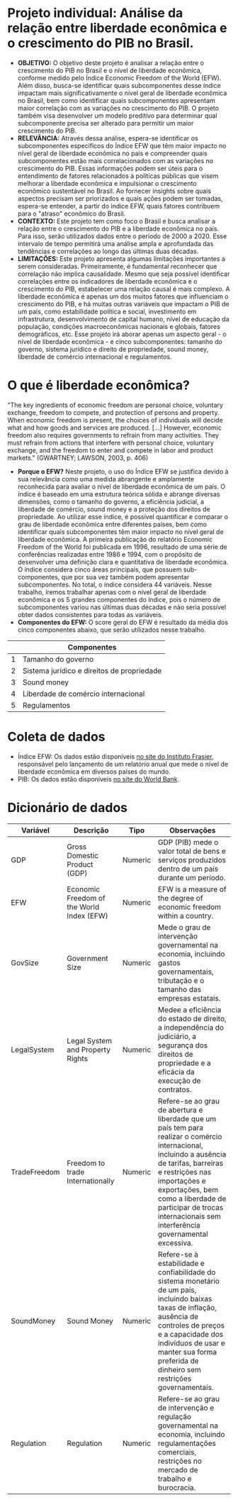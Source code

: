 # Projeto individual: Análise da relação entre liberdade econômica e o crescimento do PIB no Brasil.
- **OBJETIVO:** O objetivo deste projeto é analisar a relação entre o crescimento do PIB no Brasil e o nível de liberdade econômica, conforme medido pelo Índice Economic Freedom of the World (EFW). Além disso, busca-se identificar quais subcomponentes desse índice impactam mais significativamente o nível geral de liberdade econômica no Brasil, bem como identificar quais subcomponentes apresentam maior correlação com as variações no crescimento do PIB. O projeto também visa desenvolver um modelo preditivo para determinar qual subcomponente precisa ser alterado para permitir um maior crescimento do PIB. 
- **RELEVÂNCIA:** Através dessa análise, espera-se identificar os subcomponentes específicos do Índice EFW que têm maior impacto no nível geral de liberdade econômica no país e compreender quais subcomponentes estão mais correlacionados com as variações no crescimento do PIB. Essas informações podem ser úteis para o entendimento de fatores relacionados à políticas públicas que visem melhorar a liberdade econômica e impulsionar o crescimento econômico sustentável no Brasil. Ao fornecer insights sobre quais aspectos precisam ser priorizados e quais ações podem ser tomadas, espera-se entender, a partir do índice EFW, quais fatores contribuem para o "atraso" econômico do Brasil.
- **CONTEXTO:** Este projeto tem como foco o Brasil e busca analisar a relação entre o crescimento do PIB e a liberdade econômica no país. Para isso, serão utilizados dados entre o período de 2000 a 2020. Esse intervalo de tempo permitirá uma análise ampla e aprofundada das tendências e correlações ao longo das últimas duas décadas. 
- **LIMITAÇÕES:** Este projeto apresenta algumas limitações importantes a serem consideradas. Primeiramente, é fundamental reconhecer que correlação não implica causalidade. Mesmo que seja possível identificar correlações entre os indicadores de liberdade econômica e o crescimento do PIB, estabelecer uma relação causal é mais complexo. A liberdade econômica é apenas um dos muitos fatores que influenciam o crescimento do PIB, e há muitas outras variáveis que impactam o PIB de um país, como estabilidade política e social, investimento em infrastrutura, desenvolvimento de capital humano, nível de educação da população, condições macroeconômicas nacionais e globais, fatores demográficos, etc. Esse projeto irá aborar apenas um aspecto geral - o nível de liberdade econômica - e cinco subcomponentes: tamanho do governo, sistema jurídico e direito de propriedade, sound money, liberdade de comércio internacional e regulamentos.


# O que é liberdade econômica?
"The key ingredients of economic freedom are personal choice, voluntary exchange, freedom to compete, and protection of persons and property. When economic freedom is present, the choices of individuals will decide what and how goods and services are produced. [...] However, economic freedom also requires governments to refrain from many activities. They must refrain from actions that interfere with personal choice, voluntary exchange, and the freedom to enter and compete in labor and product markets." (GWARTNEY; LAWSON, 2003, p. 406)

- **Porque o EFW?** Neste projeto, o uso do Índice EFW se justifica devido à sua relevância como uma medida abrangente e amplamente reconhecida para avaliar o nível de liberdade econômica de um país. O índice é baseado em uma estrutura teórica sólida e abrange diversas dimensões, como o tamanho do governo, a eficiência judicial, a liberdade de comércio, sound money e a proteção dos direitos de propriedade. Ao utilizar esse índice, é possível quantificar e comparar o grau de liberdade econômica entre diferentes países, bem como identificar quais subcomponentes têm maior impacto no nível geral de liberdade econômica. A primeira publicação do relatório Economic Freedom of the World foi publicada em 1996, resultado de uma série de conferências realizadas entre 1986 e 1994, com o propósito de desenvolver uma definição clara e quantitativa de liberdade econômica. O índice considera cinco áreas principais, que possuem sub-componentes, que por sua vez também podem apresentar subcomponentes. No total, o índice considera 44 variáveis. Nesse trabalho, iremos trabalhar apenas com o nível geral de liberdade econômica e os 5 grandes componentes do índice, pois o número de subcomponentes variou nas últimas duas décadas e não seria possível obter dados consistentes para todas as variáveis. 
- **Componentes do EFW:** O score geral do EFW é resultado da média dos cinco componentes abaixo, que serão utilizados nesse trabalho.

|   | Componentes | 
|---|----------|
| 1 | Tamanho do governo        | 
| 2 | Sistema jurídico e direitos de propriedade        | 
| 3 | Sound money        |                              |
| 4 | Liberdade de comércio internacional        |
| 5 | Regulamentos        | 


# Coleta de dados

- Índice EFW: Os dados estão disponíveis [no site do Instituto Frasier](https://www.fraserinstitute.org/economic-freedom/dataset?geozone=world&page=dataset&min-year=2&max-year=0&filter=0), responsável pelo lançamento de um relatório anual que mede o nível de liberdade econômica em diversos países do mundo. 
- PIB: Os dados estão disponíveis [no site do World Bank](https://data.worldbank.org/).

# Dicionário de dados

| Variável | Descrição                                              | Tipo | Observações                                                                                                          |
|---------------|----------------------------------------------------------|-----------|----------------------------------------------------------------------------------------------------------------|
| GDP           | Gross Domestic Product (GDP)                             | Numeric   | GDP (PIB) mede o valor total de bens e serviços produzidos dentro de um país durante um período. |
| EFW           | Economic Freedom of the World Index (EFW)                             | Numeric   | EFW is a measure of the degree of economic freedom within a country.                                             |
| GovSize       | Government Size                                     | Numeric   | Mede o grau de intervenção governamental na economia, incluindo gastos governamentais, tributação e o tamanho das empresas estatais.                                 |
| LegalSystem   | Legal System and Property Rights                                       | Numeric   | Medee a eficiência  do estado de direito, a independência do judiciário, a segurança dos direitos de propriedade e a eficácia da execução de contratos.                       |
| TradeFreedom  | Freedom to trade Internationally                                     | Numeric   | Refere-se ao grau de abertura e liberdade que um país tem para realizar o comércio internacional, incluindo a ausência de tarifas, barreiras e restrições nas importações e exportações, bem como a liberdade de participar de trocas internacionais sem interferência governamental excessiva.
| SoundMoney    | Sound Money                                        | Numeric   | Refere-se à estabilidade e confiabilidade do sistema monetário de um país, incluindo baixas taxas de inflação, ausência de controles de preços e a capacidade dos indivíduos de usar e manter sua forma preferida de dinheiro sem restrições governamentais.
| Regulation    | Regulation                                         | Numeric   | Refere-se ao grau de intervenção e regulação governamental na economia, incluindo regulamentações comerciais, restrições no mercado de trabalho e burocracia.                       |
